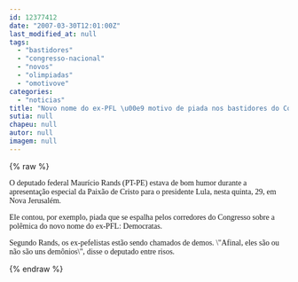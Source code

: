 ```yaml
---
id: 12377412
date: "2007-03-30T12:01:00Z"
last_modified_at: null
tags:
  - "bastidores"
  - "congresso-nacional"
  - "novos"
  - "olimpiadas"
  - "omotivove"
categories:
  - "noticias"
title: "Novo nome do ex-PFL \u00e9 motivo de piada nos bastidores do Congresso Nacional"
sutia: null
chapeu: null
autor: null
imagem: null
---
```

{% raw %}
<p><P><FONT face=Verdana>O deputado federal Maurício Rands (PT-PE) </FONT><FONT face=Verdana>estava de bom&nbsp;humor durante a apresentação </FONT><FONT face=Verdana>especial da Paixão de Cristo para o presidente </FONT><FONT face=Verdana>Lula, nesta quinta, 29, em Nova Jerusalém.</FONT></P></p>
<p><P><FONT face=Verdana>Ele contou, por exemplo, piada que se espalha </FONT><FONT face=Verdana>pelos corredores do Congresso sobre a polêmica </FONT><FONT face=Verdana>do novo nome do ex-PFL: Democratas.</FONT></P></p>
<p><P><FONT face=Verdana>Segundo Rands, os ex-pefelistas estão sendo </FONT><FONT face=Verdana>chamados de demos. </FONT><FONT face=Verdana>\"Afinal, eles são ou não são uns demônios\", </FONT><FONT face=Verdana>disse o deputado entre risos.</FONT></P> </p>
{% endraw %}